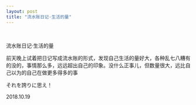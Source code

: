 ```yaml
---
layout: post
title: "流水账日记·生活的量"
---
```


  
&nbsp;
&nbsp;


流水账日记·生活的量

前天晚上试着把日记写成流水账的形式，发现自己生活的量好大，各种乱七八糟有的没的，事情那么多，远远超出自己的印象。没什么正事儿，但数量很大，远比自己以为的自己在做更多得多的事

それを誇りに思え！

2018.10.19